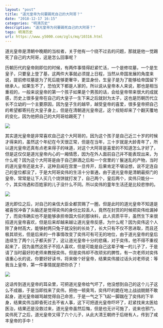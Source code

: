 ```yaml
---
layout: "post"
title: "道光皇帝为何要踢死自己的大阿哥？"
date: "2018-12-17 16:15"
categories: "明清历史"
description: "道光皇帝为何要踢死自己的大阿哥？"
tags: 明清历史
url: https://www.y5000.com/zgls/mq/10316.html
---
```






道光皇帝是清朝中晚期的当权者，关于他有一个绕不过去的问题，那就是他一觉踢死了自己的大阿哥，这是怎么回事呢？

历朝历代的皇帝刚即位的时候，有两件事情得赶紧忙活，一个是修坟墓，一个是生皇子，只要皇上登了基，这两件大事就必须提上日程，当然从帝国发展的角度来说，提前修坟墓是为了死后能够更奢华，更显身份，生皇子是为了能够给帝国留下继承人，如果生不了，恐怕天下都是人家的，所以说从皇帝本人来说，那也是相当重视的，一般来说皇帝的第一个孩子如果是个男孩的话，会给皇帝带来很大的成就感，历史上很多皇帝在自己的大皇子一生下来之后就封为太子，这也是历朝历代立长不立幼的一个主要原因，因为皇子生的越早，越受皇帝的喜爱，很多皇帝把自己的希望都寄托在大皇子身上，但是在清朝道光皇帝这，这个规矩却来了个翻天覆地的变化，因为他把自己的大阿哥给踢死了！

![](https://img.y5000.com/uploads/allimg/170112/1121263091-0.jpg)

其实道光皇帝是非常喜欢自己这个大阿哥的，因为这个孩子是自己近三十岁的时候才得来的，虽然这个年纪在今天很正常，但是在当年，三十岁就是大龄青年了，所以道光皇帝还真有点老来得子的味道，对这个大阿哥是喜爱的不知道怎么才好了，但是这仅仅是道光皇帝内心的一厢情愿，因为在外人面前自己并不能表现出来，为什么呢？因为这个大阿哥是由于自己醉酒之后和一个宫里的丫鬟迷乱的产物，当时的道光皇帝还是太子，这种丑闻在宫里一旦传开，后果肯定不堪设想，说不定连自己的皇位都没了，于是大阿哥奕伟的生活十分普通，由于道光皇帝是清朝最抠门的皇帝，常常是让下人买几个烧饼就打发了，自己两个，皇后两个，奕伟只能分一个，其实待遇和百姓家的儿子没什么不同。所以奕伟的童年生活还是比较悲惨的。

![](https://img.y5000.com/uploads/allimg/170112/11212612S-1.jpg)

道光即位之后，对自己的亲信大臣全都赏赐了一圈，但是此时的道光皇帝不知道是被喜悦冲昏了头脑还是觉得奕伟的身份比较丢人，竟然在封赏的时候把奕伟给漏掉了，而奕伟确实也不是能够承担帝国大任的那块料，此人资质平平，虽然生下来很招道光皇帝喜欢，但是后来却越来越让道光皇帝反感，为什么呢？因为奕伟这个人除了身材高大，能够射两只兔子就没别的长处了，长大只有不仅不思进取，而且还极其顽劣，但是后来的一件事情改变了奕伟可有可无的地位，由于道光皇帝的皇后连续生了两个儿子都夭折了，这让道光皇帝十分的悲痛，对于奕伟，他不得不重视起来了，因为虽然这孩子不招人喜欢，但是可能是自己这辈子唯一的儿子了，于是请了当时最好的老师来教授奕伟，但是奕伟却不改顽劣的脾性，有一次老师对奕伟语重心长的说，你要好好读书，将来做个好皇帝，结果奕伟接过话头对老师说：等我当上皇帝，第一件事情就是把你杀了！

![](https://img.y5000.com/uploads/allimg/170112/1121261911-2.jpg)

这话传到道光皇帝的耳朵里，可把道光皇帝给气坏了，他没想到自己的这个儿子这么不成器，于是当即找来了奕伟，把他一顿臭骂，奕伟吓的跪在地上战战兢兢不敢起身，道光皇帝越骂越觉得自己命苦，于是一气之下飞起一脚踹在了奕伟的下半身，结果奕伟当即昏死过去不省人事，这下可把道光皇帝吓坏了，赶紧找来太医给医治，结果还是没救过来，道光皇帝虽然后悔，但是也无计可施了，说来也邪门，奕伟死了之后，道光皇帝又得了六个儿子，从此大清王朝终于后继有人，传到了咸丰皇帝的手中！

